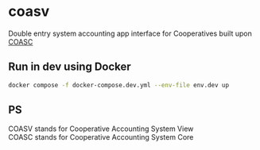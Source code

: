 # coasv

Double entry system accounting app interface for Cooperatives built upon [COASC](https://github.com/suresh466/django-coasc)

## Run in dev using Docker

```sh
docker compose -f docker-compose.dev.yml --env-file env.dev up
```

## PS

COASV stands for Cooperative Accounting System View  
COASC stands for Cooperative Accounting System Core
